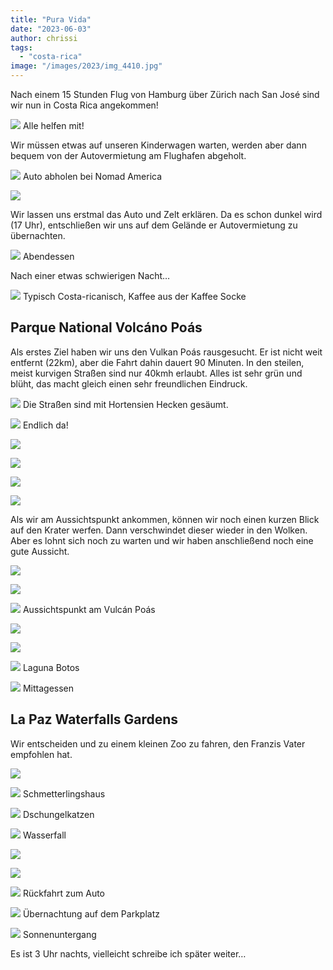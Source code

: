 ```yaml
---
title: "Pura Vida"
date: "2023-06-03"
author: chrissi
tags: 
  - "costa-rica"
image: "/images/2023/img_4410.jpg"
---
```


Nach einem 15 Stunden Flug von Hamburg über Zürich nach San José sind wir nun in Costa Rica angekommen!

![](/images/2023/img_4405.jpg?w=768)
Alle helfen mit!

Wir müssen etwas auf unseren Kinderwagen warten, werden aber dann bequem von der Autovermietung am Flughafen abgeholt.

![](/images/2023/img_4410.jpg?w=1024)
Auto abholen bei Nomad America

![](/images/2023/img_0565.jpg?w=768)

Wir lassen uns erstmal das Auto und Zelt erklären. Da es schon dunkel wird (17 Uhr), entschließen wir uns auf dem Gelände er Autovermietung zu übernachten.

![](/images/2023/img_0458.jpg?w=1024)
Abendessen

Nach einer etwas schwierigen Nacht…

![](/images/2023/img_0459.jpg?w=768)
Typisch Costa-ricanisch, Kaffee aus der Kaffee Socke

## Parque National Volcáno Poás

Als erstes Ziel haben wir uns den Vulkan Poás rausgesucht. Er ist nicht weit entfernt (22km), aber die Fahrt dahin dauert 90 Minuten. In den steilen, meist kurvigen Straßen sind nur 40kmh erlaubt. Alles ist sehr grün und blüht, das macht gleich einen sehr freundlichen Eindruck.

![](/images/2023/img_0573.jpg?w=1024)
Die Straßen sind mit Hortensien Hecken gesäumt.

![](/images/2023/img_0584.jpg?w=768)
Endlich da!

![](/images/2023/img_0481.jpg?w=1024)

![](/images/2023/img_0479.jpg?w=1024)

![](/images/2023/img_0560.jpg?w=768)

![](/images/2023/img_0487.jpg?w=576)

Als wir am Aussichtspunkt ankommen, können wir noch einen kurzen Blick auf den Krater werfen. Dann verschwindet dieser wieder in den Wolken. Aber es lohnt sich noch zu warten und wir haben anschließend noch eine gute Aussicht.

![](/images/2023/img_0507.jpg?w=1024)

![](/images/2023/img_0509.jpg?w=1024)

![](/images/2023/img_0515.jpg?w=1024)
Aussichtspunkt am Vulcán Poás

![](/images/2023/img_0529.jpg?w=1024)

![](/images/2023/img_0539.jpg?w=1024)

![](/images/2023/img_0542.jpg?w=1024)
Laguna Botos

![](/images/2023/img_0568.jpg?w=768)
Mittagessen

## La Paz Waterfalls Gardens

Wir entscheiden und zu einem kleinen Zoo zu fahren, den Franzis Vater empfohlen hat.

![](/images/2023/img_0592-1.jpg?w=1024)

![](/images/2023/img_0605.jpg?w=1024)
Schmetterlingshaus

![](/images/2023/img_0627.jpg?w=1024)
Dschungelkatzen

![](/images/2023/img_0645.jpg?w=768)
Wasserfall

![](/images/2023/img_0635.jpg?w=768)

![](/images/2023/img_0661.jpg?w=1024)

![](/images/2023/img_0665.jpg?w=768)
Rückfahrt zum Auto

![](/images/2023/img_0674.jpg?w=1024)
Übernachtung auf dem Parkplatz

![](/images/2023/img_0677.jpg?w=1024)
Sonnenuntergang

Es ist 3 Uhr nachts, vielleicht schreibe ich später weiter…
